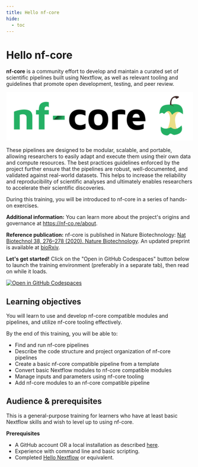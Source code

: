 ```yaml
---
title: Hello nf-core
hide:
  - toc
---
```


# Hello nf-core

**nf-core** is a community effort to develop and maintain a curated set of scientific pipelines built using Nextflow, as well as relevant tooling and guidelines that promote open development, testing, and peer review.

![nf-core logo](./img/nf-core-logo.png)

These pipelines are designed to be modular, scalable, and portable, allowing researchers to easily adapt and execute them using their own data and compute resources.
The best practices guidelines enforced by the project further ensure that the pipelines are robust, well-documented, and validated against real-world datasets. This helps to increase the reliability and reproducibility of scientific analyses and ultimately enables researchers to accelerate their scientific discoveries.

During this training, you will be introduced to nf-core in a series of hands-on exercises.

**Additional information:** You can learn more about the project's origins and governance at https://nf-co.re/about.

**Reference publication:** nf-core is published in Nature Biotechnology: [Nat Biotechnol 38, 276–278 (2020). Nature Biotechnology](https://www.nature.com/articles/s41587-020-0439-x).
An updated preprint is available at [bioRxiv](https://www.biorxiv.org/content/10.1101/2024.05.10.592912v1).

**Let's get started!** Click on the "Open in GitHub Codespaces" button below to launch the training environment (preferably in a separate tab), then read on while it loads.

[![Open in GitHub Codespaces](https://github.com/codespaces/badge.svg)](https://codespaces.new/nextflow-io/training?quickstart=1&ref=master)

## Learning objectives

You will learn to use and develop nf-core compatible modules and pipelines, and utilize nf-core tooling effectively.

By the end of this training, you will be able to:

- Find and run nf-core pipelines
- Describe the code structure and project organization of nf-core pipelines
- Create a basic nf-core compatible pipeline from a template
- Convert basic Nextflow modules to nf-core compatible modules
- Manage inputs and parameters using nf-core tooling
- Add nf-core modules to an nf-core compatible pipeline

## Audience & prerequisites

This is a general-purpose training for learners who have at least basic Nextflow skills and wish to level up to using nf-core.

**Prerequisites**

- A GitHub account OR a local installation as described [here](../envsetup/02_local).
- Experience with command line and basic scripting.
- Completed [Hello Nextflow](../hello_nextflow/index.md) or equivalent.
